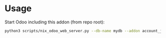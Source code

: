 # Usage

Start Odoo including this addon (from repo root):

```bash
python3 scripts/nix_odoo_web_server.py --db-name mydb --addon account_journal_restrict_mode
```
